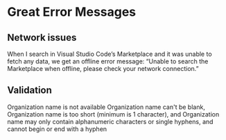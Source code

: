 # Great Error Messages

## Network issues

<collected-figure image="vscode-marketplace-offline">
  When I search in Visual Studio Code’s Marketplace and it was unable to fetch any data, we get an offline error message: “Unable to search the Marketplace when offline, please check your network connection.”
</collected-figure>

## Validation

<collected-figure image="github-org-name-unavailable">
  Organization name is not available
</collected-figure>

<collected-figure image="github-change-org-name-to-blank">
  Organization name can't be blank, Organization name is too short (minimum is 1 character), and Organization name may only contain alphanumeric characters or single hyphens, and cannot begin or end with a hyphen
</collected-figure>
